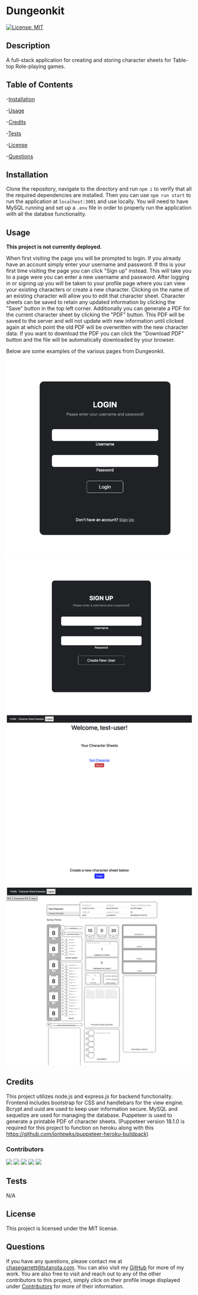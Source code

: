 # Dungeonkit

[![License: MIT](https://img.shields.io/badge/License-MIT-yellow.svg)](https://opensource.org/licenses/MIT)

## Description

A full-stack application for creating and storing character sheets for Table-top Role-playing games.

## Table of Contents

-[Installation](#installation)

-[Usage](#usage)

-[Credits](#credits)

-[Tests](#tests)

-[License](#license)

-[Questions](#questions)

## Installation

Clone the repository, navigate to the directory and run `npm i` to verify that all the required dependencies are installed. Then you can use `npm run start` to run the application at `localhost:3001` and use locally. You will need to have MySQL running and set up a `.env` file in order to properly run the application with all the databse functionality.

## Usage
**This project is not currently deployed.**

When first visiting the page you will be prompted to login. If you already have an account simply enter your username and password. If this is your first time visiting the page you can click "Sign up" instead. This will take you to a page were you can enter a new username and password.
After logging in or signing up you will be taken to your profile page where you can view your existing characters or create a new character. Clicking on the name of an existing character will allow you to edit that character sheet. Character sheets can be saved to retain any updated information by clicking the "Save" button in the top left corner. Additionally you can generate a PDF for the current character sheet by clicking the "PDF" button. This PDF will be saved to the server and will not update with new information until clicked again at which point the old PDF will be overwritten with the new character data. If you want to download the PDF you can click the "Download PDF" button and the file will be automatically downloaded by your browser.

Below are some examples of the various pages from Dungeonkit.

![login page](/screenshots/login.png)
![signup page](/screenshots/signup.png)
![profile page](/screenshots/profile.png)
![character sheet](/screenshots/charsheet.png)

## Credits

This project utilizes node.js and express.js for backend functionality. Frontend includes bootstrap for CSS and handlebars for the view engine. Bcrypt and uuid are used to keep user information secure. MySQL and sequelize are used for managing the database. Puppeteer is used to generate a printable PDF of character sheets. (Puppeteer version 18.1.0 is required for this project to function on heroku along with this https://github.com/jontewks/puppeteer-heroku-buildpack)

### **Contributors**

[![](https://github.com/Chase-Garrett.png?size=50)](https://github.com/Chase-Garrett)
[![](https://github.com/dan-watkins.png?size=50)](https://github.com/dan-watkins)
[![](https://github.com/brycehadl.png?size=50)](https://github.com/brycehadl)
[![](https://github.com/TooSparky.png?size=50)](https://github.com/TooSparky)
[![](https://github.com/bryanreyes8991.png?size=50)](https://github.com/bryanreyes8991)

## Tests

N/A

## License

This project is licensed under the MIT license.

## Questions
 If you have any questions, please contact me at chasegarrett@tutanota.com. You can also visit my [GitHub](https://github.com/Chase-Garrett) for more of my work. You are also free to visit and reach out to any of the other contributors to this project, simply click on their profile image displayed under [Contributors](#contributors) for more of their information.
